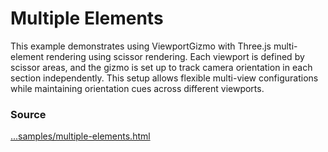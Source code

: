 <script setup lang="ts">
const type = new URLSearchParams(window.location.search).get("type") || "sphere";
</script>

# Multiple Elements

<IframeContainer :url="`multiple-elements.html?type=${type}`" />

This example demonstrates using ViewportGizmo with Three.js multi-element rendering using scissor rendering. Each viewport is defined by scissor areas, and the gizmo is set up to track camera orientation in each section independently. This setup allows flexible multi-view configurations while maintaining orientation cues across different viewports.

### Source

[...samples/multiple-elements.html](https://github.com/Fennec-hub/three-viewport-gizmo/blob/main/docs/public/samples/multiple-elements.html?type="")
